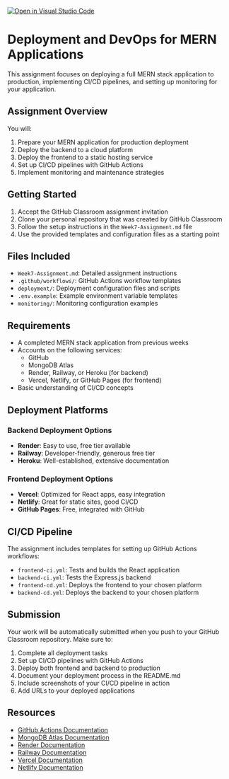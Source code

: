 [![Open in Visual Studio Code](https://classroom.github.com/assets/open-in-vscode-2e0aaae1b6195c2367325f4f02e2d04e9abb55f0b24a779b69b11b9e10269abc.svg)](https://classroom.github.com/online_ide?assignment_repo_id=19926468&assignment_repo_type=AssignmentRepo)

# Deployment and DevOps for MERN Applications

This assignment focuses on deploying a full MERN stack application to production, implementing CI/CD pipelines, and setting up monitoring for your application.

## Assignment Overview

You will:

1. Prepare your MERN application for production deployment
2. Deploy the backend to a cloud platform
3. Deploy the frontend to a static hosting service
4. Set up CI/CD pipelines with GitHub Actions
5. Implement monitoring and maintenance strategies

## Getting Started

1. Accept the GitHub Classroom assignment invitation
2. Clone your personal repository that was created by GitHub Classroom
3. Follow the setup instructions in the `Week7-Assignment.md` file
4. Use the provided templates and configuration files as a starting point

## Files Included

-   `Week7-Assignment.md`: Detailed assignment instructions
-   `.github/workflows/`: GitHub Actions workflow templates
-   `deployment/`: Deployment configuration files and scripts
-   `.env.example`: Example environment variable templates
-   `monitoring/`: Monitoring configuration examples

## Requirements

-   A completed MERN stack application from previous weeks
-   Accounts on the following services:
    -   GitHub
    -   MongoDB Atlas
    -   Render, Railway, or Heroku (for backend)
    -   Vercel, Netlify, or GitHub Pages (for frontend)
-   Basic understanding of CI/CD concepts

## Deployment Platforms

### Backend Deployment Options

-   **Render**: Easy to use, free tier available
-   **Railway**: Developer-friendly, generous free tier
-   **Heroku**: Well-established, extensive documentation

### Frontend Deployment Options

-   **Vercel**: Optimized for React apps, easy integration
-   **Netlify**: Great for static sites, good CI/CD
-   **GitHub Pages**: Free, integrated with GitHub

## CI/CD Pipeline

The assignment includes templates for setting up GitHub Actions workflows:

-   `frontend-ci.yml`: Tests and builds the React application
-   `backend-ci.yml`: Tests the Express.js backend
-   `frontend-cd.yml`: Deploys the frontend to your chosen platform
-   `backend-cd.yml`: Deploys the backend to your chosen platform

## Submission

Your work will be automatically submitted when you push to your GitHub Classroom repository. Make sure to:

1. Complete all deployment tasks
2. Set up CI/CD pipelines with GitHub Actions
3. Deploy both frontend and backend to production
4. Document your deployment process in the README.md
5. Include screenshots of your CI/CD pipeline in action
6. Add URLs to your deployed applications

## Resources

-   [GitHub Actions Documentation](https://docs.github.com/en/actions)
-   [MongoDB Atlas Documentation](https://docs.atlas.mongodb.com/)
-   [Render Documentation](https://render.com/docs)
-   [Railway Documentation](https://docs.railway.app/)
-   [Vercel Documentation](https://vercel.com/docs)
-   [Netlify Documentation](https://docs.netlify.com/)
